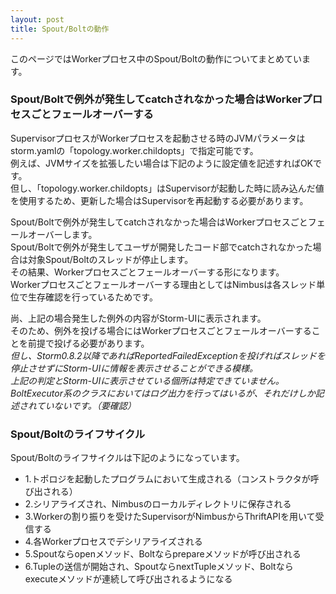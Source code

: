 ```yaml
---
layout: post
title: Spout/Boltの動作
---
```


このページではWorkerプロセス中のSpout/Boltの動作についてまとめています。

### Spout/Boltで例外が発生してcatchされなかった場合はWorkerプロセスごとフェールオーバーする
SupervisorプロセスがWorkerプロセスを起動させる時のJVMパラメータはstorm.yamlの「topology.worker.childopts」で指定可能です。  
例えば、JVMサイズを拡張したい場合は下記のように設定値を記述すればOKです。  
但し、「topology.worker.childopts」はSupervisorが起動した時に読み込んだ値を使用するため、更新した場合はSupervisorを再起動する必要があります。  

Spout/Boltで例外が発生してcatchされなかった場合はWorkerプロセスごとフェールオーバーします。  
Spout/Boltで例外が発生してユーザが開発したコード部でcatchされなかった場合は対象Spout/Boltのスレッドが停止します。  
その結果、Workerプロセスごとフェールオーバーする形になります。  
Workerプロセスごとフェールオーバーする理由としてはNimbusは各スレッド単位で生存確認を行っているためです。  

尚、上記の場合発生した例外の内容がStorm-UIに表示されます。  
そのため、例外を投げる場合にはWorkerプロセスごとフェールオーバーすることを前提で投げる必要があります。  
_但し、Storm0.8.2以降であればReportedFailedExceptionを投げればスレッドを停止させずにStorm-UIに情報を表示させることができる模様。_  
_上記の判定とStorm-UIに表示させている個所は特定できていません。_  
_BoltExecutor系のクラスにおいてはログ出力を行ってはいるが、それだけしか記述されていないです。（要確認）_  

### Spout/Boltのライフサイクル
Spout/Boltのライフサイクルは下記のようになっています。  

* 1.トポロジを起動したプログラムにおいて生成される（コンストラクタが呼び出される）
* 2.シリアライズされ、Nimbusのローカルディレクトリに保存される
* 3.Workerの割り振りを受けたSupervisorがNimbusからThriftAPIを用いて受信する
* 4.各Workerプロセスでデシリアライズされる
* 5.Spoutならopenメソッド、Boltならprepareメソッドが呼び出される
* 6.Tupleの送信が開始され、SpoutならnextTupleメソッド、Boltならexecuteメソッドが連続して呼び出されるようになる

